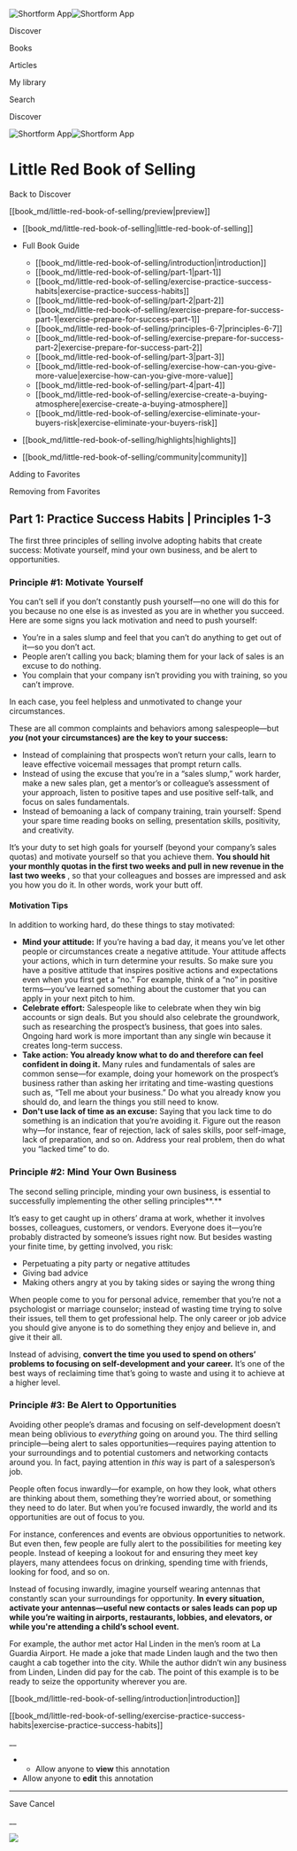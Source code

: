 ![Shortform App](/img/logo.36a2399e.svg)![Shortform App](/img/logo-dark.70c1b072.svg)

Discover

Books

Articles

My library

Search

Discover

![Shortform App](/img/logo.36a2399e.svg)![Shortform App](/img/logo-dark.70c1b072.svg)

# Little Red Book of Selling

Back to Discover

[[book_md/little-red-book-of-selling/preview|preview]]

  * [[book_md/little-red-book-of-selling|little-red-book-of-selling]]
  * Full Book Guide

    * [[book_md/little-red-book-of-selling/introduction|introduction]]
    * [[book_md/little-red-book-of-selling/part-1|part-1]]
    * [[book_md/little-red-book-of-selling/exercise-practice-success-habits|exercise-practice-success-habits]]
    * [[book_md/little-red-book-of-selling/part-2|part-2]]
    * [[book_md/little-red-book-of-selling/exercise-prepare-for-success-part-1|exercise-prepare-for-success-part-1]]
    * [[book_md/little-red-book-of-selling/principles-6-7|principles-6-7]]
    * [[book_md/little-red-book-of-selling/exercise-prepare-for-success-part-2|exercise-prepare-for-success-part-2]]
    * [[book_md/little-red-book-of-selling/part-3|part-3]]
    * [[book_md/little-red-book-of-selling/exercise-how-can-you-give-more-value|exercise-how-can-you-give-more-value]]
    * [[book_md/little-red-book-of-selling/part-4|part-4]]
    * [[book_md/little-red-book-of-selling/exercise-create-a-buying-atmosphere|exercise-create-a-buying-atmosphere]]
    * [[book_md/little-red-book-of-selling/exercise-eliminate-your-buyers-risk|exercise-eliminate-your-buyers-risk]]
  * [[book_md/little-red-book-of-selling/highlights|highlights]]
  * [[book_md/little-red-book-of-selling/community|community]]



Adding to Favorites 

Removing from Favorites 

## Part 1: Practice Success Habits | Principles 1-3

The first three principles of selling involve adopting habits that create success: Motivate yourself, mind your own business, and be alert to opportunities.

### Principle #1: Motivate Yourself

You can’t sell if you don’t constantly push yourself—no one will do this for you because no one else is as invested as you are in whether you succeed. Here are some signs you lack motivation and need to push yourself:

  * You’re in a sales slump and feel that you can’t do anything to get out of it—so you don’t act. 
  * People aren’t calling you back; blaming them for your lack of sales is an excuse to do nothing. 
  * You complain that your company isn’t providing you with training, so you can’t improve. 



In each case, you feel helpless and unmotivated to change your circumstances.

These are all common complaints and behaviors among salespeople—but **_you_ (not your circumstances) are the key to your success:**

  * Instead of complaining that prospects won’t return your calls, learn to leave effective voicemail messages that prompt return calls. 
  * Instead of using the excuse that you’re in a “sales slump,” work harder, make a new sales plan, get a mentor’s or colleague’s assessment of your approach, listen to positive tapes and use positive self-talk, and focus on sales fundamentals.
  * Instead of bemoaning a lack of company training, train yourself: Spend your spare time reading books on selling, presentation skills, positivity, and creativity. 



It’s your duty to set high goals for yourself (beyond your company’s sales quotas) and motivate yourself so that you achieve them. **You should hit your monthly quotas in the first two weeks and pull in new revenue in the last two weeks** , so that your colleagues and bosses are impressed and ask you how you do it. In other words, work your butt off.

#### Motivation Tips

In addition to working hard, do these things to stay motivated:

  * **Mind your attitude:** If you’re having a bad day, it means you’ve let other people or circumstances create a negative attitude. Your attitude affects your actions, which in turn determine your results. So make sure you have a positive attitude that inspires positive actions and expectations even when you first get a “no.” For example, think of a “no” in positive terms—you’ve learned something about the customer that you can apply in your next pitch to him. 
  * **Celebrate effort:** Salespeople like to celebrate when they win big accounts or sign deals. But you should also celebrate the groundwork, such as researching the prospect’s business, that goes into sales. Ongoing hard work is more important than any single win because it creates long-term success.
  * **Take action: You already know what to do and therefore can feel confident in doing it.** Many rules and fundamentals of sales are common sense—for example, doing your homework on the prospect’s business rather than asking her irritating and time-wasting questions such as, “Tell me about your business.” Do what you already know you should do, and learn the things you still need to know.
  * **Don't use lack of time as an excuse:** Saying that you lack time to do something is an indication that you’re avoiding it. Figure out the reason why—for instance, fear of rejection, lack of sales skills, poor self-image, lack of preparation, and so on. Address your real problem, then do what you “lacked time” to do.



### Principle #2: Mind Your Own Business

The second selling principle, minding your own business, is essential to successfully implementing the other selling principles**.**

It’s easy to get caught up in others’ drama at work, whether it involves bosses, colleagues, customers, or vendors. Everyone does it—you’re probably distracted by someone’s issues right now. But besides wasting your finite time, by getting involved, you risk:

  * Perpetuating a pity party or negative attitudes
  * Giving bad advice
  * Making others angry at you by taking sides or saying the wrong thing



When people come to you for personal advice, remember that you’re not a psychologist or marriage counselor; instead of wasting time trying to solve their issues, tell them to get professional help. The only career or job advice you should give anyone is to do something they enjoy and believe in, and give it their all.

Instead of advising, **convert the time you used to spend on others’ problems to focusing on self-development and your career.** It’s one of the best ways of reclaiming time that’s going to waste and using it to achieve at a higher level.

### Principle #3: Be Alert to Opportunities

Avoiding other people’s dramas and focusing on self-development doesn’t mean being oblivious to _everything_ going on around you. The third selling principle—being alert to sales opportunities—requires paying attention to your surroundings and to potential customers and networking contacts around you. In fact, paying attention in _this_ way is part of a salesperson’s job.

People often focus inwardly—for example, on how they look, what others are thinking about them, something they’re worried about, or something they need to do later. But when you’re focused inwardly, the world and its opportunities are out of focus to you.

For instance, conferences and events are obvious opportunities to network. But even then, few people are fully alert to the possibilities for meeting key people. Instead of keeping a lookout for and ensuring they meet key players, many attendees focus on drinking, spending time with friends, looking for food, and so on.

Instead of focusing inwardly, imagine yourself wearing antennas that constantly scan your surroundings for opportunity. **In every situation, activate your antennas—useful new contacts or sales leads can pop up while you’re waiting in airports, restaurants, lobbies, and elevators, or while you're attending a child’s school event.**

For example, the author met actor Hal Linden in the men’s room at La Guardia Airport. He made a joke that made Linden laugh and the two then caught a cab together into the city. While the author didn’t win any business from Linden, Linden did pay for the cab. The point of this example is to be ready to seize the opportunity wherever you are.

[[book_md/little-red-book-of-selling/introduction|introduction]]

[[book_md/little-red-book-of-selling/exercise-practice-success-habits|exercise-practice-success-habits]]

__

  *   * Allow anyone to **view** this annotation
  * Allow anyone to **edit** this annotation



* * *

Save Cancel

__




![](https://bat.bing.com/action/0?ti=56018282&Ver=2&mid=5a329700-6364-4d09-bee0-641db0f3d2fe&sid=f30c5e70639211ee87d33f0876d93783&vid=f30c9700639211eeb3a75d830392c94f&vids=0&msclkid=N&pi=0&lg=en-US&sw=800&sh=600&sc=24&nwd=1&tl=Shortform%20%7C%20Little%20Red%20Book%20of%20Selling&p=https%3A%2F%2Fwww.shortform.com%2Fapp%2Fbook%2Flittle-red-book-of-selling%2Fpart-1&r=&lt=448&evt=pageLoad&sv=1&rn=741819)
